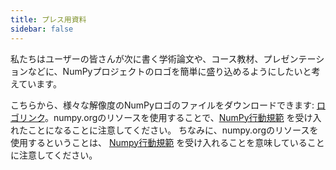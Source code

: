 ```yaml
---
title: プレス用資料
sidebar: false
---
```


私たちはユーザーの皆さんが次に書く学術論文や、コース教材、プレゼンテーションなどに、NumPyプロジェクトのロゴを簡単に盛り込めるようにしたいと考えています。

こちらから、様々な解像度のNumPyロゴのファイルをダウンロードできます: [ロゴリンク](https://github.com/numpy/numpy/tree/master/branding/logo)。numpy.orgのリソースを使用することで、[NumPy行動規範](/code-of-conduct) を受け入れたことになることに注意してください。 ちなみに、numpy.orgのリソースを使用するということは、 [Numpy行動規範](/code-of-conduct) を受け入れることを意味していることに注意してください。
